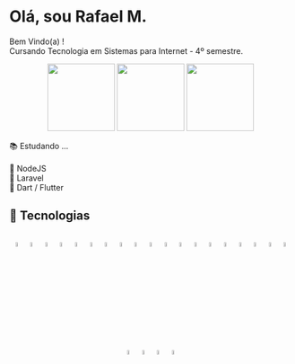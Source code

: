 # Olá, sou Rafael M.

Bem Vindo(a) ! <br>
Cursando Tecnologia em Sistemas para Internet - 4º semestre.

<div align="center">
  <img height="120em" src="https://github-readme-stats.vercel.app/api?username=Mr-R4F&theme=github_dark&show_icons=true&include_all_commits=true&count_private=true&hide_border=true&border_radius=10">
  <img height="120em" src="https://github-readme-stats.vercel.app/api/top-langs/?username=Mr-R4F&theme=github_dark&layout=compact&hide_border=true&border_radius=10">
   <img height="120em" src="https://github-readme-streak-stats.herokuapp.com?user=Mr-R4F&theme=github-dark-blue&hide_border=true&border_radius=10&date_format=j%20M%5B%20Y%5D">
</div>


📚 Estudando ... <br><br>
📎 NodeJS <br>
📎 Laravel <br>
📎 Dart / Flutter <br>

## 🧰 Tecnologias

<div align="center"><br>
  <img alt="HTML5" width="4.5%" align="center" src="https://cdn.jsdelivr.net/gh/devicons/devicon/icons/html5/html5-plain.svg">
  <img alt="CSS3" width="4.5%" align="center" src="https://cdn.jsdelivr.net/gh/devicons/devicon/icons/css3/css3-plain.svg">
  <img alt="JAVASCRIPT" width="4.5%" align="center" src="https://cdn.jsdelivr.net/gh/devicons/devicon/icons/javascript/javascript-original.svg">
  <img alt="TYPESCRIPT" width="4.5%" align="center" src="https://cdn.jsdelivr.net/gh/devicons/devicon/icons/typescript/typescript-plain.svg">
  <img alt="BOOTSTRAP" width="4.5%" align="center" src="https://cdn.jsdelivr.net/gh/devicons/devicon/icons/bootstrap/bootstrap-original.svg">
  <img alt="WORDPRESS" width="4.5%" align="center" src="https://cdn.jsdelivr.net/gh/devicons/devicon/icons/wordpress/wordpress-plain.svg">
  <img alt="NODE-JS" width="4.5%" align="center" src="https://cdn.jsdelivr.net/gh/devicons/devicon/icons/nodejs/nodejs-original.svg">
  <img alt="JQUERY" width="4.5%" align="center" src="https://cdn.jsdelivr.net/gh/devicons/devicon/icons/jquery/jquery-plain.svg">
  <img alt="LESS" width="4.5%" align="center" src="https://cdn.jsdelivr.net/gh/devicons/devicon/icons/less/less-plain-wordmark.svg">
  <img alt="ANGULAR" width="4.5%" align="center" src="https://cdn.jsdelivr.net/gh/devicons/devicon/icons/angularjs/angularjs-plain.svg">
  <img alt="PHP" width="4.5%" align="center" src="https://cdn.jsdelivr.net/gh/devicons/devicon/icons/php/php-plain.svg">
  <img alt="MSSQL" width="4.5%" align="center" src="https://cdn.jsdelivr.net/gh/devicons/devicon/icons/microsoftsqlserver/microsoftsqlserver-plain.svg">
  <img alt="MySQL" width="4.5%" align="center" src="https://cdn.jsdelivr.net/gh/devicons/devicon/icons/mysql/mysql-plain.svg">  
  <img alt="LARAVEL" width="4.5%" align="center" src="https://cdn.jsdelivr.net/gh/devicons/devicon/icons/laravel/laravel-plain.svg">
  <img alt="FLUTTER" width="4.5%" align="center" src="https://cdn.jsdelivr.net/gh/devicons/devicon/icons/flutter/flutter-original.svg">
  <img alt="ELECTRON" width="4.5%" align="center" src="https://cdn.jsdelivr.net/gh/devicons/devicon/icons/electron/electron-original.svg">
  <img alt="EXPRESS" width="4.5%" align="center" src="https://cdn.jsdelivr.net/gh/devicons/devicon/icons/express/express-original.svg">
  <img alt="SEQUELIZE" width="4.5%" align="center" src="https://cdn.jsdelivr.net/gh/devicons/devicon/icons/sequelize/sequelize-original.svg">
  <img alt="SWAGGER" width="4.5%" align="center" src="https://cdn.svgporn.com/logos/swagger.svg">
</div>

<div align="center"><br>
    <img alt="PS" width="4.5%" align="center" src="https://cdn.jsdelivr.net/gh/devicons/devicon/icons/photoshop/photoshop-plain.svg">      
    <img alt="FIGMA" width="4.5%" align="center"  src="https://cdn.jsdelivr.net/gh/devicons/devicon/icons/figma/figma-original.svg">
    <img alt="VSCODE" width="4.5%" align="center" src="https://cdn.jsdelivr.net/gh/devicons/devicon/icons/vscode/vscode-original.svg">
    <img alt="GIT" width="4.5%" align="center" src="https://cdn.jsdelivr.net/gh/devicons/devicon/icons/git/git-plain.svg">
</div>
